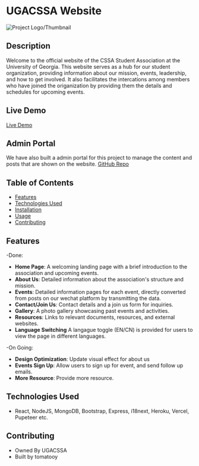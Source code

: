 # UGACSSA Website

![Project Logo/Thumbnail](https://cdn.discordapp.com/attachments/940402118953668642/1150268663618875402/image.png)

## Description

Welcome to the official website of the CSSA Student Association at the University of Georgia. This website serves as a hub for our student organization, providing information about our mission, events, leadership, and how to get involved. It also facilitates the intercations among members who have joined the origanization by providing them the details and schedules for upcoming events.

## Live Demo

[Live Demo](https://ugacssa.vercel.app/)

## Admin Portal

We have also built a admin portal for this project to manage the content and posts that are shown on the website.
[GitHub Repo](https://github.com/tomatooy/CSSAadmin)

## Table of Contents

- [Features](#features)
- [Technologies Used](#technologies-used)
- [Installation](#installation)
- [Usage](#usage)
- [Contributing](#contributing)


## Features
-Done:
- **Home Page**: A welcoming landing page with a brief introduction to the association and upcoming events.
- **About Us**: Detailed information about the association's structure and mission.
- **Events**: Detailed information pages for each event, directly converted from posts on our wechat platform by transmitting the data.
- **Contact/Join Us**: Contact details and a join us form for inquiries.
- **Gallery**: A photo gallery showcasing past events and activities.
- **Resources**: Links to relevant documents, resources, and external websites.
- **Language Switching** A langague toggle (EN/CN) is provided for users to view the page in different languages.

-On Going:
- **Design Optimization**: Update visual effect for about us
- **Events Sign Up**: Allow users to sign up for event, and send follow up emails.
- **More Resource**: Provide more resource.

## Technologies Used

  - React, NodeJS, MongoDB, Bootstrap, Express, i18next, Heroku, Vercel, Pupeteer etc.

## Contributing

- Owned By UGACSSA
- Built by tomatooy
